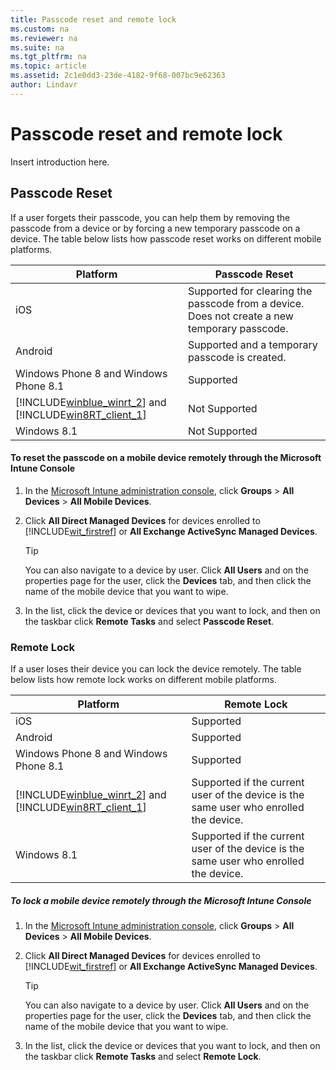 ```yaml
---
title: Passcode reset and remote lock
ms.custom: na
ms.reviewer: na
ms.suite: na
ms.tgt_pltfrm: na
ms.topic: article
ms.assetid: 2c1e0dd3-23de-4182-9f68-007bc9e62363
author: Lindavr
---
```

# Passcode reset and remote lock
Insert introduction here.

## Passcode Reset
If a user forgets their passcode, you can help them by removing the passcode from a device or by forcing a new temporary passcode on a device. The table below lists how passcode reset works on different mobile platforms.

|Platform|Passcode Reset|
|------------|------------------|
|iOS|Supported for clearing the passcode from a device. Does not create a new temporary passcode.|
|Android|Supported and a temporary passcode is created.|
|Windows Phone 8 and Windows Phone 8.1|Supported|
|[!INCLUDE[winblue_winrt_2](../Token/winblue_winrt_2_md.md)] and [!INCLUDE[win8RT_client_1](../Token/win8RT_client_1_md.md)]|Not Supported|
|Windows 8.1|Not Supported|

#### To reset the passcode on a mobile device remotely through the Microsoft Intune Console

1.  In the [Microsoft Intune administration console](https://manage.microsoft.com/), click **Groups** &gt; **All Devices** &gt; **All Mobile Devices**.

2.  Click **All Direct Managed Devices** for devices enrolled to [!INCLUDE[wit_firstref](../Token/wit_firstref_md.md)] or **All Exchange ActiveSync Managed Devices**.

    > [!TIP]
    > You can also navigate to a device by user. Click **All Users** and on the properties page for the user, click the **Devices** tab, and then click the name of the mobile device that you want to wipe.

3.  In the list, click the device or devices that you want to lock, and then on the taskbar click **Remote Tasks** and select **Passcode Reset**.

### Remote Lock
If a user loses their device you can lock the device remotely. The table below lists how remote lock works on different mobile platforms.

|Platform|Remote Lock|
|------------|---------------|
|iOS|Supported|
|Android|Supported|
|Windows Phone 8 and Windows Phone 8.1|Supported|
|[!INCLUDE[winblue_winrt_2](../Token/winblue_winrt_2_md.md)] and [!INCLUDE[win8RT_client_1](../Token/win8RT_client_1_md.md)]|Supported if the current user of the device is the same user who enrolled the device.|
|Windows 8.1|Supported if the current user of the device is the same user who enrolled the device.|

##### To lock a mobile device remotely through the Microsoft Intune Console

1.  In the [Microsoft Intune administration console](https://manage.microsoft.com/), click **Groups** &gt; **All Devices** &gt; **All Mobile Devices**.

2.  Click **All Direct Managed Devices** for devices enrolled to [!INCLUDE[wit_firstref](../Token/wit_firstref_md.md)] or **All Exchange ActiveSync Managed Devices**.

    > [!TIP]
    > You can also navigate to a device by user. Click **All Users** and on the properties page for the user, click the **Devices** tab, and then click the name of the mobile device that you want to wipe.

3.  In the list, click the device or devices that you want to lock, and then on the taskbar click **Remote Tasks** and select **Remote Lock**.

